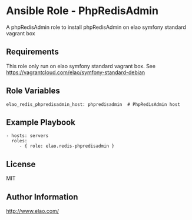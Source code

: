 Ansible Role - PhpRedisAdmin
============================

A phpRedisAdmin role to install phpRedisAdmin on elao symfony standard vagrant box

Requirements
------------

This role only run on elao symfony standard vagrant box. See https://vagrantcloud.com/elao/symfony-standard-debian


Role Variables
--------------

    elao_redis_phpredisadmin_host: phpredisadmin  # PhpRedisAdmin host


Example Playbook
----------------

    - hosts: servers
      roles:
         - { role: elao.redis-phpredisadmin }

License
-------

MIT

Author Information
------------------

http://www.elao.com/
